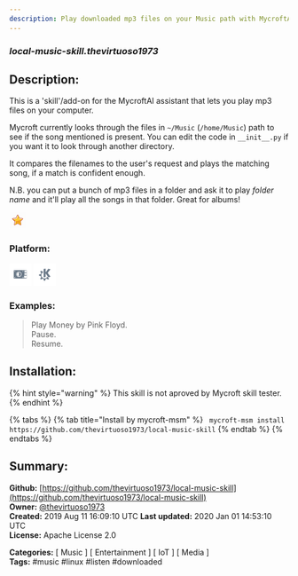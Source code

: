 ```yaml
---
description: Play downloaded mp3 files on your Music path with MycroftAI on Linux
---
```


### _local-music-skill.thevirtuoso1973_  
## Description:  
This is a 'skill'/add-on for the MycroftAI assistant that lets you play mp3 files on your computer.

Mycroft currently looks through the files in `~/Music` (`/home/Music`) path to see if the song mentioned is present.
You can edit the code in `__init__.py` if you want it to look through another directory.

It compares the filenames to the user's request and plays the matching song, if a match is confident enough.

N.B. you can put a bunch of mp3 files in a folder and ask it to play _folder name_ and it'll play all the songs in that folder. Great for albums!  
  
![](../.gitbook/assets/star.png)  
  
### Platform:  
 ![Picroft](../.gitbook/assets/picroft-icon.png)  ![plasmoid](../.gitbook/assets/kde.png)   
### Examples:  
> Play Money by Pink Floyd.  
> Pause.  
> Resume.  
  
## Installation:  
{% hint style="warning" %}
This skill is not aproved by Mycroft skill tester.
{% endhint %}
    
{% tabs %}
{% tab title="Install by mycroft-msm" %}
``` mycroft-msm install https://github.com/thevirtuoso1973/local-music-skill```
{% endtab %}
  {% endtabs %}
    
## Summary:  
**Github:** [https://github.com/thevirtuoso1973/local-music-skill](https://github.com/thevirtuoso1973/local-music-skill)  
**Owner:** [@thevirtuoso1973](https://github.com/thevirtuoso1973)  
**Created:** 2019 Aug 11 16:09:10 UTC  **Last updated:** 2020 Jan 01 14:53:10 UTC  
**License:** Apache License 2.0  
  
**Categories:** [ Music ] [ Entertainment ] [ IoT ] [ Media ]   
**Tags:** \#music \#linux \#listen \#downloaded   
